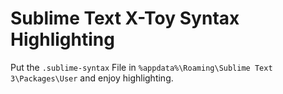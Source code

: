 # Sublime Text X-Toy Syntax Highlighting
Put the `.sublime-syntax` File in `%appdata%\Roaming\Sublime Text 3\Packages\User` and enjoy highlighting.